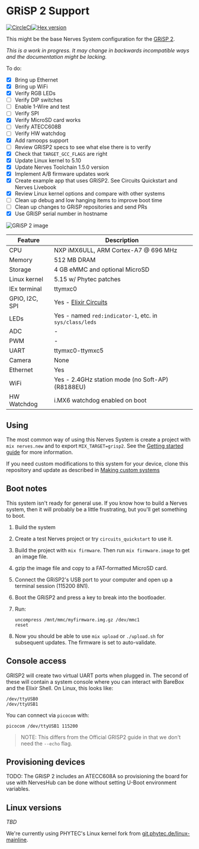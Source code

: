 # GRiSP 2 Support

[![CircleCI](https://circleci.com/gh/nerves-project/nerves_system_grisp2.svg?style=svg)](https://circleci.com/gh/nerves-project/nerves_system_grisp2)[![Hex version](https://img.shields.io/hexpm/v/nerves_system_grisp2.svg "Hex version")](https://hex.pm/packages/nerves_system_grisp2)

This might be the base Nerves System configuration for the [GRiSP
2](http://grisp.org/).

*This is a work in progress. It may change in backwards incompatible ways and the documentation might be lacking.*

To do:

- [x] Bring up Ethernet
- [x] Bring up WiFi
- [x] Verify RGB LEDs
- [ ] Verify DIP switches
- [ ] Enable 1-Wire and test
- [ ] Verify SPI
- [x] Verify MicroSD card works
- [ ] Verify ATECC608B
- [ ] Verify HW watchdog
- [x] Add ramoops support
- [ ] Review GRiSP2 specs to see what else there is to verify
- [x] Check that `TARGET_GCC_FLAGS` are right
- [x] Update Linux kernel to 5.10
- [x] Update Nerves Toolchain 1.5.0 version
- [x] Implement A/B firmware updates work
- [x] Create example app that uses GRiSP2. See Circuits Quickstart and Nerves Livebook
- [x] Review Linux kernel options and compare with other systems
- [ ] Clean up debug and low hanging items to improve boot time
- [ ] Clean up changes to GRiSP repositories and send PRs
- [x] Use GRiSP serial number in hostname

![GRiSP 2 image](assets/images/grisp2.jpg)

| Feature              | Description                     |
| -------------------- | ------------------------------- |
| CPU                  | NXP iMX6ULL, ARM Cortex-A7 @ 696 MHz |
| Memory               | 512 MB DRAM                     |
| Storage              | 4 GB eMMC and optional MicroSD  |
| Linux kernel         | 5.15 w/ Phytec patches          |
| IEx terminal         | ttymxc0                         |
| GPIO, I2C, SPI       | Yes - [Elixir Circuits](https://github.com/elixir-circuits) |
| LEDs                 | Yes - named `red:indicator-1`, etc. in `sys/class/leds` |
| ADC                  | -                               |
| PWM                  | -                               |
| UART                 | ttymxc0-ttymxc5                 |
| Camera               | None                            |
| Ethernet             | Yes                             |
| WiFi                 | Yes - 2.4GHz station mode (no Soft-AP) (R8188EU) |
| HW Watchdog          | i.MX6 watchdog enabled on boot  |

## Using

The most common way of using this Nerves System is create a project with `mix
nerves.new` and to export `MIX_TARGET=grisp2`. See the [Getting started
guide](https://hexdocs.pm/nerves/getting-started.html#creating-a-new-nerves-app)
for more information.

If you need custom modifications to this system for your device, clone this
repository and update as described in [Making custom
systems](https://hexdocs.pm/nerves/systems.html#customizing-your-own-nerves-system)

## Boot notes

This system isn't ready for general use. If you know how to build a Nerves
system, then it will probably be a little frustrating, but you'll get something
to boot.

1. Build the system
2. Create a test Nerves project or try `circuits_quickstart` to use it.
3. Build the project with `mix firmware`. Then run `mix firmware.image` to get
   an image file.
4. gzip the image file and copy to a FAT-formatted MicroSD card.
6. Connect the GRiSP2's USB port to your computer and open up a terminal session
   (115200 8N1).
7. Boot the GRiSP2 and press a key to break into the bootloader.
8. Run:

    ```
    uncompress /mnt/mmc/myfirmware.img.gz /dev/mmc1
    reset
    ```
9. Now you should be able to use `mix upload` or `./upload.sh` for subsequent
   updates. The firmware is set to auto-validate.

## Console access

GRISP2 will create two virtual UART ports when plugged in. The second of these will contain a system console where you can interact with BareBox and the Elixir Shell.
On Linux, this looks like:

```
/dev/ttyUSB0
/dev/ttyUSB1
```

You can connect via `picocom` with:

```
picocom /dev/ttyUSB1 115200
```

>NOTE: This differs from the Official GRISP2 guide in that we don't need the `--echo` flag.

## Provisioning devices

TODO: The GRiSP 2 includes an ATECC608A so provisioning the board for use with
NervesHub can be done without setting U-Boot environment variables.

## Linux versions

*TBD*

We're currently using PHYTEC's Linux kernel fork from
[git.phytec.de/linux-mainline](git://git.phytec.de/linux-mainline).
